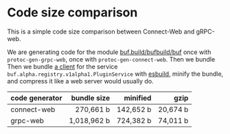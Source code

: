 # Code size comparison

This is a simple code size comparison between Connect-Web and gRPC-web.

We are generating code for the module [buf.build/bufbuild/buf](https://buf.build/bufbuild/buf)
once with `protoc-gen-grpc-web`, once with `protoc-gen-connect-web`. Then we bundle Then we bundle [a client](./src) 
for the service `buf.alpha.registry.v1alpha1.PluginService` with [esbuild](https://esbuild.github.io/),
minify the bundle, and compress it like a web server would usually do.

| code generator | bundle size        | minified               | gzip                 |
|----------------|-------------------:|-----------------------:|---------------------:|
| connect-web    | 270,661 b | 142,652 b | 20,674 b |
| grpc-web       | 1,018,962 b    | 724,382 b    | 74,011 b    |
